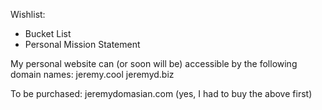 Wishlist:
* Bucket List
* Personal Mission Statement

My personal website can (or soon will be) accessible by the following domain names:
jeremy.cool
jeremyd.biz

To be purchased:
jeremydomasian.com (yes, I had to buy the above first)
